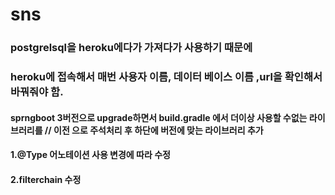 # sns

### postgrelsql을 heroku에다가 가져다가 사용하기 때문에
### heroku에 접속해서 매번 사용자 이름, 데이터 베이스 이름 ,url을 확인해서 바꿔줘야 함.

#### sprngboot 3버전으로 upgrade하면서 build.gradle 에서 더이상 사용할 수없는 라이브러리를 // 이전 으로 주석처리 후 하단에 버전에 맞는 라이브러리 추가
#### 1.@Type 어노테이션 사용 변경에 따라 수정
#### 2.filterchain 수정
